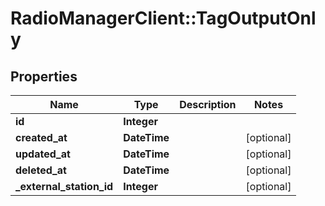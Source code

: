 # RadioManagerClient::TagOutputOnly

## Properties
Name | Type | Description | Notes
------------ | ------------- | ------------- | -------------
**id** | **Integer** |  | 
**created_at** | **DateTime** |  | [optional] 
**updated_at** | **DateTime** |  | [optional] 
**deleted_at** | **DateTime** |  | [optional] 
**_external_station_id** | **Integer** |  | [optional] 



